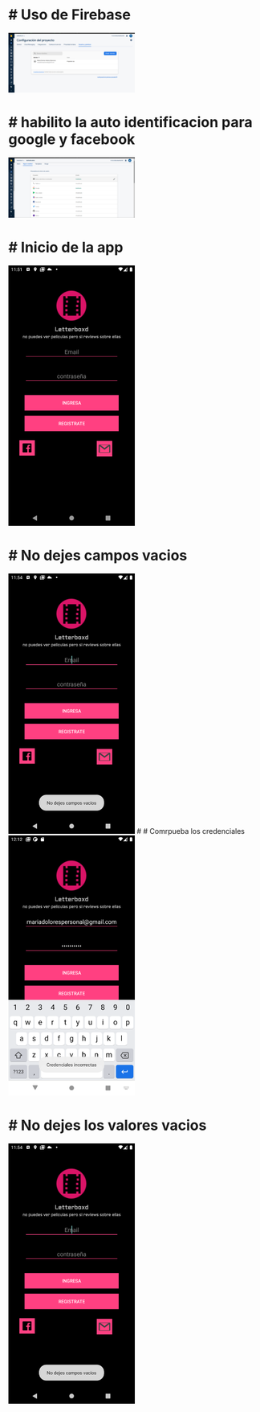 
# # Uso de Firebase 
<img src="https://github.com/karlistack/Letterboxd/blob/master/2021-02-28-000821_1366x768_scrot.png" width="50%">

# # habilito la auto identificacion para google y facebook
<img src="https://github.com/karlistack/Letterboxd/blob/master/2021-02-28-214303_1366x768_scrot.png" width="50%">


# # Inicio de la app

<img src="https://github.com/karlistack/Letterboxd/blob/master/Screenshot_20210227_235202.png" width="50%">

# # No dejes campos vacios

<img src="https://github.com/karlistack/Letterboxd/blob/master/Screenshot_20210227_235405.png" width="50%">
# # Comrpueba los credenciales

<img src="https://github.com/karlistack/Letterboxd/blob/master/Screenshot_20210228_001205.png" width="50%">

# # No dejes los valores vacios

<img src="https://github.com/karlistack/Letterboxd/blob/master/Screenshot_20210227_235405.png" width="50%">
